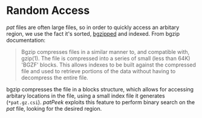 # Random Access
_pat_ files are often large files, so in order to quickly access an arbitary region, we use the fact it's sorted, [bgzipped](http://www.htslib.org/doc/bgzip.html) and indexed.
From bgzip documentation:
>  Bgzip compresses files in a similar manner to, and compatible with, gzip(1). The file is compressed into a series of small (less than 64K) 'BGZF' blocks. This allows indexes to be built against the compressed file and used to retrieve portions of the data without having to decompress the entire file.

bgzip compresses the file in a blocks structure, which allows for accessing arbitary locations in the file, using a small index file it generates (`*pat.gz.csi`). _patPeek_ exploits this feature to perform binary search on the _pat_ file, looking for the desired region.



